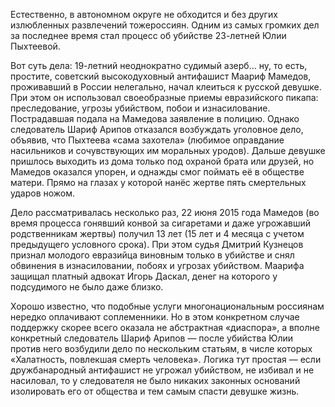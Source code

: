 Естественно, в автономном округе не обходится и без других излюбленных развлечений тожероссиян. Одним из самых громких дел за последнее время стал процесс об убийстве 23-летней Юлии Пыхтеевой.

Вот суть дела: 19-летний неоднократно судимый азерб… ну, то есть, простите, советский высокодуховный антифашист Маариф Мамедов, проживавший в России нелегально, начал клеиться к русской девушке. При этом он использовал своеобразные приемы евразийского пикапа: преследование, угрозы убийством, побои и изнасилование. Пострадавшая подала на Мамедова заявление в полицию. Однако следователь Шариф Арипов отказался возбуждать уголовное дело, объявив, что Пыхтеева «сама захотела» (любимое оправдание насильников и сочувствующих им моральных уродов). Дальше девушке пришлось выходить из дома только под охраной брата или друзей, но Мамедов оказался упорен, и однажды смог поймать её в обществе матери. Прямо на глазах у которой нанёс жертве пять смертельных ударов ножом.

Дело рассматривалась несколько раз, 22 июня 2015 года Мамедов (во время процесса гонявший конвой за сигаретами и даже угрожавший родственникам жертвы) получил 13 лет (15 лет и 4 месяца с учетом предыдущего условного срока). При этом судья Дмитрий Кузнецов признал молодого евразийца виновным только в убийстве и снял обвинения в изнасиловании, побоях и угрозах убийством. Маарифа защищал платный адвокат Игорь Даскал, денег на которого у подсудимого не было даже близко.

Хорошо известно, что подобные услуги многонациональным россиянам нередко оплачивают соплеменники. Но в этом конкретном случае поддержку скорее всего оказала не абстрактная «диаспора», а вполне конкретный следователь Шариф Арипов — после убийства Юлии против него возбудили дело по нескольким статьям, в числе которых «Халатность, повлекшая смерть человека». Логика тут простая — если дружбанародный антифашист не угрожал убийством, не избивал и не насиловал, то у следователя не было никаких законных оснований изолировать его от общества и тем самым спасти девушке жизнь.
